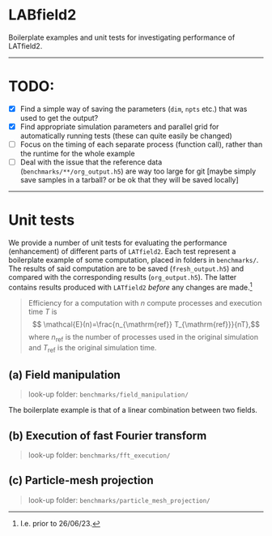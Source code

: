 # LABfield2
Boilerplate examples and unit tests for investigating performance of LATfield2.

---

# TODO:
- [x] Find a simple way of saving the parameters (`dim`, `npts` etc.) that was used to get the output?
- [x] Find appropriate simulation parameters and parallel grid for automatically running tests (these can quite easily be changed)
- [ ] Focus on the timing of each separate process (function call), rather than the runtime for the whole example
- [ ] Deal with the issue that the reference data (`benchmarks/**/org_output.h5`) are way too large for git [maybe simply save samples in a tarball? or be ok that they will be saved locally]

---

# Unit tests
We provide a number of unit tests for evaluating the performance (enhancement) of different parts of `LATfield2`. Each test represent a boilerplate example of some computation, placed in folders in `benchmarks/`. The results of said computation are to be saved (`fresh_output.h5`) and compared with the corresponding results (`org_output.h5`). The latter contains results produced with `LATfield2` _before_ any changes are made.[^1]

[^1]: I.e. prior to 26/06/23.

>Efficiency for a computation with $n$ compute processes and execution time $T$ is $$ \mathcal{E}(n)=\frac{n_{\mathrm{ref}} T_{\mathrm{ref}}}{nT},$$ where $n_{\mathrm{ref}}$ is the number of processes used in the original simulation and $T_{\mathrm{ref}}$ is the original simulation time. 


## **(a)** Field manipulation
> look-up folder: `benchmarks/field_manipulation/`

The boilerplate example is that of a linear combination between two fields. 


## **(b)** Execution of fast Fourier transform
> look-up folder: `benchmarks/fft_execution/`



## **(c)** Particle-mesh projection
> look-up folder: `benchmarks/particle_mesh_projection/`
